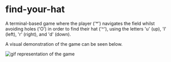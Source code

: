 # find-your-hat

A terminal-based game where the player ('\*') navigates the field whilst avoiding holes ('O') in order to find 
their hat ('^'), using the letters 'u' (up), 'l' (left), 'r' (right), and 'd' (down).

A visual demonstration of the game can be seen below.

![gif representation of the game](https://cdn.discordapp.com/attachments/785436385195982868/930631680832712814/find-your-hat-demo.gif)
